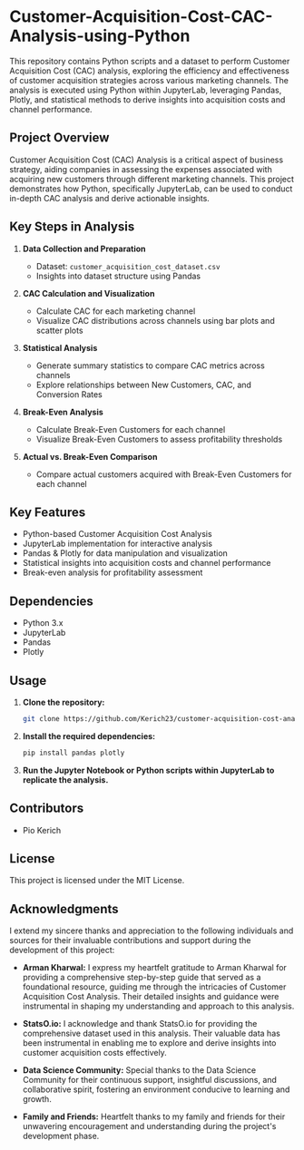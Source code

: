 # Customer-Acquisition-Cost-CAC-Analysis-using-Python

This repository contains Python scripts and a dataset to perform Customer Acquisition Cost (CAC) analysis, exploring the efficiency and effectiveness of customer acquisition strategies across various marketing channels. The analysis is executed using Python within JupyterLab, leveraging Pandas, Plotly, and statistical methods to derive insights into acquisition costs and channel performance.

## Project Overview

Customer Acquisition Cost (CAC) Analysis is a critical aspect of business strategy, aiding companies in assessing the expenses associated with acquiring new customers through different marketing channels. This project demonstrates how Python, specifically JupyterLab, can be used to conduct in-depth CAC analysis and derive actionable insights.

## Key Steps in Analysis

1. **Data Collection and Preparation**
   - Dataset: `customer_acquisition_cost_dataset.csv`
   - Insights into dataset structure using Pandas

2. **CAC Calculation and Visualization**
   - Calculate CAC for each marketing channel
   - Visualize CAC distributions across channels using bar plots and scatter plots

3. **Statistical Analysis**
   - Generate summary statistics to compare CAC metrics across channels
   - Explore relationships between New Customers, CAC, and Conversion Rates

4. **Break-Even Analysis**
   - Calculate Break-Even Customers for each channel
   - Visualize Break-Even Customers to assess profitability thresholds

5. **Actual vs. Break-Even Comparison**
   - Compare actual customers acquired with Break-Even Customers for each channel

## Key Features

- Python-based Customer Acquisition Cost Analysis
- JupyterLab implementation for interactive analysis
- Pandas & Plotly for data manipulation and visualization
- Statistical insights into acquisition costs and channel performance
- Break-even analysis for profitability assessment

## Dependencies

- Python 3.x
- JupyterLab
- Pandas
- Plotly

## Usage

1. **Clone the repository:**
    ```bash
    git clone https://github.com/Kerich23/customer-acquisition-cost-analysis.git
    ```

2. **Install the required dependencies:**
    ```bash
    pip install pandas plotly
    ```

3. **Run the Jupyter Notebook or Python scripts within JupyterLab to replicate the analysis.**

## Contributors

- Pio Kerich 

## License

This project is licensed under the MIT License.

## Acknowledgments

I extend my sincere thanks and appreciation to the following individuals and sources for their invaluable contributions and support during the development of this project:

- **Arman Kharwal:** I express my heartfelt gratitude to Arman Kharwal for providing a comprehensive step-by-step guide that served as a foundational resource, guiding me through the intricacies of Customer Acquisition Cost Analysis. Their detailed insights and guidance were instrumental in shaping my understanding and approach to this analysis.

- **StatsO.io:** I acknowledge and thank StatsO.io for providing the comprehensive dataset used in this analysis. Their valuable data has been instrumental in enabling me to explore and derive insights into customer acquisition costs effectively.

- **Data Science Community:** Special thanks to the Data Science Community for their continuous support, insightful discussions, and collaborative spirit, fostering an environment conducive to learning and growth.

- **Family and Friends:** Heartfelt thanks to my family and friends for their unwavering encouragement and understanding during the project's development phase.
